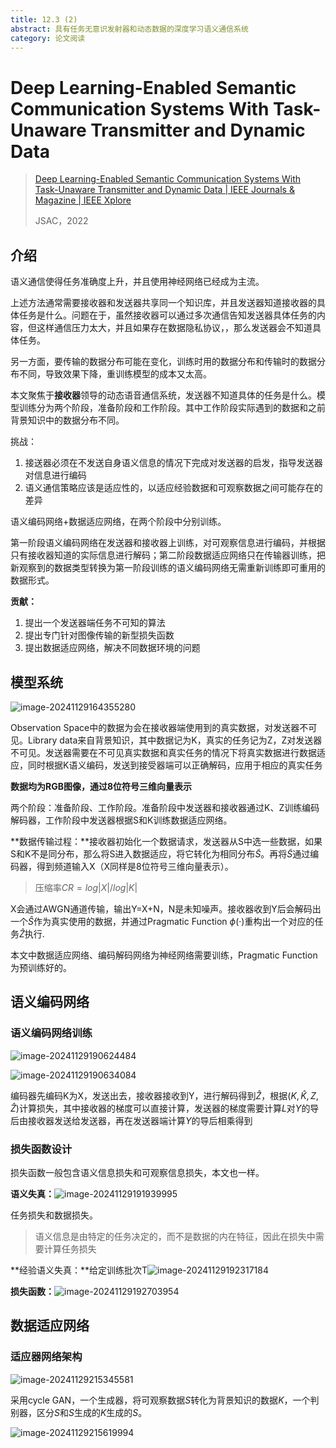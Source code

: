 ```yaml
---
title: 12.3 (2)
abstract: 具有任务无意识发射器和动态数据的深度学习语义通信系统
category: 论文阅读
---
```


# Deep Learning-Enabled Semantic Communication Systems With Task-Unaware Transmitter and Dynamic Data

> [Deep Learning-Enabled Semantic Communication Systems With Task-Unaware Transmitter and Dynamic Data | IEEE Journals & Magazine | IEEE Xplore](https://ieeexplore.ieee.org/abstract/document/9953099)
>
> JSAC，2022

## 介绍

语义通信使得任务准确度上升，并且使用神经网络已经成为主流。

上述方法通常需要接收器和发送器共享同一个知识库，并且发送器知道接收器的具体任务是什么。问题在于，虽然接收器可以通过多次通信告知发送器具体任务的内容，但这样通信压力太大，并且如果存在数据隐私协议，，那么发送器会不知道具体任务。

另一方面，要传输的数据分布可能在变化，训练时用的数据分布和传输时的数据分布不同，导致效果下降，重训练模型的成本又太高。

本文聚焦于**接收器**领导的动态语音通信系统，发送器不知道具体的任务是什么。模型训练分为两个阶段，准备阶段和工作阶段。其中工作阶段实际遇到的数据和之前背景知识中的数据分布不同。

挑战：

1. 接送器必须在不发送自身语义信息的情况下完成对发送器的启发，指导发送器对信息进行编码
2. 语义通信策略应该是适应性的，以适应经验数据和可观察数据之间可能存在的差异

语义编码网络+数据适应网络，在两个阶段中分别训练。

第一阶段语义编码网络在发送器和接收器上训练，对可观察信息进行编码，并根据只有接收器知道的实际信息进行解码；第二阶段数据适应网络只在传输器训练，把新观察到的数据类型转换为第一阶段训练的语义编码网络无需重新训练即可重用的数据形式。

**贡献：**

1. 提出一个发送器端任务不可知的算法
2. 提出专门针对图像传输的新型损失函数
3. 提出数据适应网络，解决不同数据环境的问题

## 模型系统

![image-20241129164355280](C:\Users\ocl\AppData\Roaming\Typora\typora-user-images\image-20241129164355280.png)

Observation Space中的数据为会在接收器端使用到的真实数据，对发送器不可见。Library data来自背景知识，其中数据记为K，真实的任务记为Z，Z对发送器不可见。发送器需要在不可见真实数据和真实任务的情况下将真实数据进行数据适应，同时根据K语义编码，发送到接受器端可以正确解码，应用于相应的真实任务

**数据均为RGB图像，通过8位符号三维向量表示**

两个阶段：准备阶段、工作阶段。准备阶段中发送器和接收器通过K、Z训练编码解码器，工作阶段中发送器根据S和K训练数据适应网络。

**数据传输过程：**接收器初始化一个数据请求，发送器从S中选一些数据，如果S和K不是同分布，那么将S进入数据适应，将它转化为相同分布$\tilde S$。再将$\tilde S$通过编码器，得到频道输入X（X同样是8位符号三维向量表示）。

> 压缩率$CR=log|X|/log|K|$

X会通过AWGN通道传输，输出Y=X+N，N是未知噪声。接收器收到Y后会解码出一个$\hat S$作为真实使用的数据，并通过Pragmatic Function $\phi(·)$重构出一个对应的任务$\hat Z$执行.

本文中数据适应网络、编码解码网络为神经网络需要训练，Pragmatic Function为预训练好的。

## 语义编码网络

### 语义编码网络训练

![image-20241129190624484](C:\Users\ocl\AppData\Roaming\Typora\typora-user-images\image-20241129190624484.png)

![image-20241129190634084](C:\Users\ocl\AppData\Roaming\Typora\typora-user-images\image-20241129190634084.png)

编码器先编码K为X，发送出去，接收器接收到Y，进行解码得到$\hat Z$，根据$(K,\hat K, Z, \hat Z)$计算损失，其中接收器的梯度可以直接计算，发送器的梯度需要计算$L$对$Y$的导后由接收器发送给发送器，再在发送器端计算$Y$的导后相乘得到

### 损失函数设计

损失函数一般包含语义信息损失和可观察信息损失，本文也一样。

**语义失真：**![image-20241129191939995](C:\Users\ocl\AppData\Roaming\Typora\typora-user-images\image-20241129191939995.png)

任务损失和数据损失。

> 语义信息是由特定的任务决定的，而不是数据的内在特征，因此在损失中需要计算任务损失

**经验语义失真：**给定训练批次T![image-20241129192317184](C:\Users\ocl\AppData\Roaming\Typora\typora-user-images\image-20241129192317184.png)

**损失函数：**![image-20241129192703954](C:\Users\ocl\AppData\Roaming\Typora\typora-user-images\image-20241129192703954.png)

## 数据适应网络

### 适应器网络架构

![image-20241129215345581](C:\Users\ocl\AppData\Roaming\Typora\typora-user-images\image-20241129215345581.png)

采用cycle GAN，一个生成器，将可观察数据$S$转化为背景知识的数据$K$，一个判别器，区分$S$和$S$生成的$K$生成的$S$。

![image-20241129215619994](C:\Users\ocl\AppData\Roaming\Typora\typora-user-images\image-20241129215619994.png)
